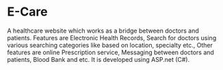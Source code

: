 # E-Care
A healthcare website which works as a bridge between doctors and patients. Features are Electronic Health Records, Search for doctors using various searching categories like based on location, specialty etc., Other features are online Prescription service, Messaging between doctors and patients, Blood Bank and etc. It is developed using ASP.net (C#).
